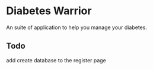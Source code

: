 # Diabetes Warrior

An suite of application to help you manage your diabetes.

## Todo

add create database to the register page
